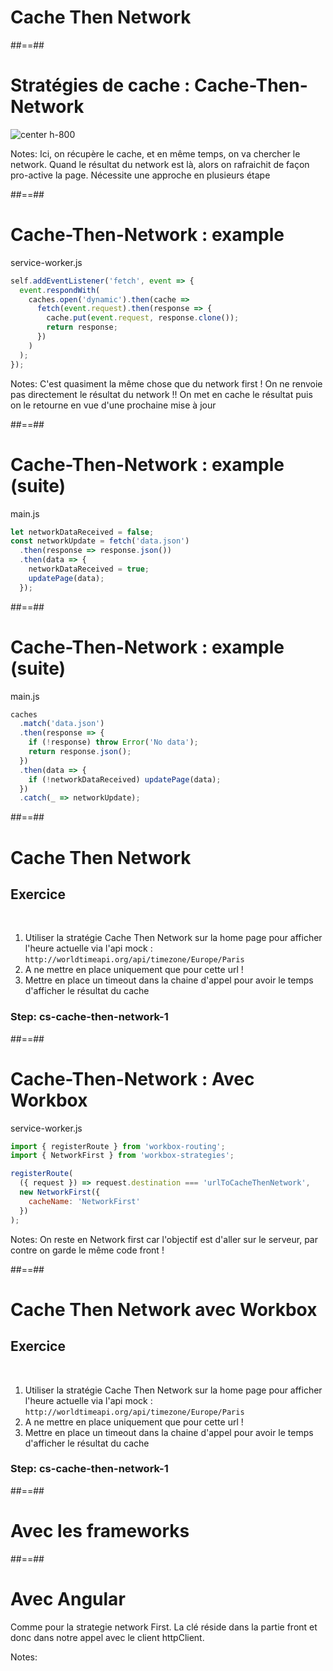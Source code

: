 <!-- .slide: class="transition bg-green" -->

# Cache Then Network

##==##

# Stratégies de cache : Cache-Then-Network

![center h-800](./assets/images/cache-strategy-cache-then-network.png)

Notes:
Ici, on récupère le cache, et en même temps, on va chercher le network. Quand le résultat du network est là, alors on rafraichit de façon pro-active la page. Nécessite une approche en plusieurs étape

##==##

<!-- .slide: class="with-code" -->

# Cache-Then-Network : example

service-worker.js

```javascript
self.addEventListener('fetch', event => {
  event.respondWith(
    caches.open('dynamic').then(cache =>
      fetch(event.request).then(response => {
        cache.put(event.request, response.clone());
        return response;
      })
    )
  );
});
```

Notes:
C'est quasiment la même chose que du network first !
On ne renvoie pas directement le résultat du network !! On met en cache le résultat puis on le retourne en vue d'une prochaine mise à jour

<!-- .element: class="big-code" -->

##==##

<!-- .slide: class="with-code" -->

# Cache-Then-Network : example (suite)

main.js

```javascript
let networkDataReceived = false;
const networkUpdate = fetch('data.json')
  .then(response => response.json())
  .then(data => {
    networkDataReceived = true;
    updatePage(data);
  });
```

<!-- .element: class="big-code" -->

##==##

<!-- .slide: class="with-code" -->

# Cache-Then-Network : example (suite)

main.js

```javascript
caches
  .match('data.json')
  .then(response => {
    if (!response) throw Error('No data');
    return response.json();
  })
  .then(data => {
    if (!networkDataReceived) updatePage(data);
  })
  .catch(_ => networkUpdate);
```

<!-- .element: class="big-code" -->

##==##

<!-- .slide: class="exercice" -->

# Cache Then Network

## Exercice

<br>

1. Utiliser la stratégie Cache Then Network sur la home page pour afficher l'heure actuelle via l'api mock : `http://worldtimeapi.org/api/timezone/Europe/Paris`
1. A ne mettre en place uniquement que pour cette url !
1. Mettre en place un timeout dans la chaine d'appel pour avoir le temps d'afficher le résultat du cache

### Step: cs-cache-then-network-1

##==##

<!-- .slide: class="with-code" -->

# Cache-Then-Network : Avec Workbox

service-worker.js

```javascript
import { registerRoute } from 'workbox-routing';
import { NetworkFirst } from 'workbox-strategies';

registerRoute(
  ({ request }) => request.destination === 'urlToCacheThenNetwork',
  new NetworkFirst({
    cacheName: 'NetworkFirst'
  })
);
```

<!-- .element: class="big-code" -->

Notes:
On reste en Network first car l'objectif est d'aller sur le serveur, par contre on garde le même code front !

##==##

<!-- .slide: class="exercice" -->

# Cache Then Network avec Workbox

## Exercice

<br>

1. Utiliser la stratégie Cache Then Network sur la home page pour afficher l'heure actuelle via l'api mock : `http://worldtimeapi.org/api/timezone/Europe/Paris`
1. A ne mettre en place uniquement que pour cette url !
1. Mettre en place un timeout dans la chaine d'appel pour avoir le temps d'afficher le résultat du cache

### Step: cs-cache-then-network-1

##==##

<!-- .slide: class="transition bg-white" -->

# Avec les frameworks

##==##

<!-- .slide: class="with-code" -->

# Avec Angular

Comme pour la strategie network First. La clé réside dans la partie front et donc dans notre appel avec le client httpClient.

<!-- .element: class="big-code" -->

Notes:
